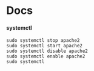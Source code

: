# Docs

#### systemctl

    sudo systemctl stop apache2
    sudo systemctl start apache2
    sudo systemctl disable apache2
    sudo systemctl enable apache2
    sudo systemctl


